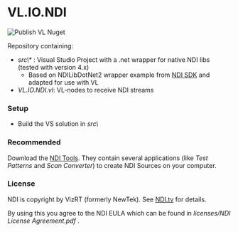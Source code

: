 # VL.IO.NDI

![Publish VL Nuget](https://github.com/mhusinsky/VL.IO.NDI/workflows/push_nuget/badge.svg?branch=master)

Repository containing:

* *src\\\** : Visual Studio Project with a .net wrapper for native NDI libs (tested with version 4.x)
  * Based on NDILibDotNet2 wrapper example from [NDI SDK](https://www.ndi.tv/sdk/) and adapted for use with VL
* *VL.IO.NDI.vl*: VL-nodes to receive NDI streams



### Setup

* Build the VS solution in *src\\*



### Recommended

Download the [NDI Tools](https://www.ndi.tv/tools/). They contain several applications (like *Test Patterns* and *Scan Converter*) to create NDI Sources on your computer.



### License

NDI is copyright by VizRT (formerly NewTek). See [NDI.tv](https://ndi.tv) for details.

By using this you agree to the NDI EULA which can be found in *licenses/NDI License Agreement.pdf* .
